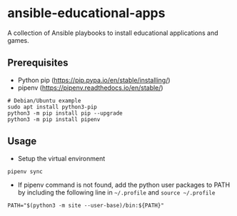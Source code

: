 # ansible-educational-apps

A collection of Ansible playbooks to install educational applications and games.

## Prerequisites

* Python pip (https://pip.pypa.io/en/stable/installing/)
* pipenv (https://pipenv.readthedocs.io/en/stable/)

```shell
# Debian/Ubuntu example
sudo apt install python3-pip
python3 -m pip install pip --upgrade
python3 -m pip install pipenv
```

## Usage

* Setup the virtual environment

```shell
pipenv sync
```

* If pipenv command is not found, add the python user packages to PATH by including the following line in `~/.profile` and `source ~/.profile`

```shell
PATH="$(python3 -m site --user-base)/bin:${PATH}"
```
